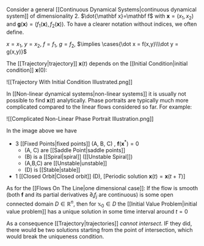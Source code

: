Consider a general [[Continuous Dynamical Systems|continuous dynamical system]] of dimensionality 2. 
$\dot{\mathbf x}=\mathbf f$ 
with $\mathbf x=(x_1,x_2)$ and $\mathbf g(\mathbf x)=(f_1(\mathbf x), f_2(\mathbf x))$. To have a clearer notation without indices, we often define. 

$x=x_1$, $y=x_2$, $f=f_1$, $g=f_2$, $\implies \cases{\dot x = f(x,y)\\\dot y = g(x,y)}$


The [[Trajectory|trajectory]] $\mathbf x(t)$ depends on the [[Initial Condition|initial condition]] $\mathbf x(0)$:

![[Trajectory With Initial Condition Illustrated.png]]

In [[Non-linear dynamical systems|non-linear systems]] it is usually not possible to find $\mathbf x(t)$ analytically. Phase portraits are typically much more complicated compared to the linear flows considered so far.  For example:

![[Complicated Non-Linear Phase Portrait Illustration.png]]

In the image above we have
* 3 [[Fixed Points|fixed points]] (A, B, C) ,  $\mathbf f(\mathbf x^*)=0$
	* (A, C) are [[Saddle Point|saddle points]]
	* (B) is a [[Spiral|spiral]]   ([[Unstable Spiral]]) 
	* (A,B,C) are [[Unstable|unstable]]
	* (D) is [[Stable|stable]]
* 1 [[Closed Orbit|Closed orbit]] (D), $[\text{Periodic solution }\mathbf x(t)=\mathbf x(t+T)]$


As for the [[Flows On The Line|one dimensional case]]: If the flow is smooth (both $\mathbf f$ and its partial derivatives $\partial_i f_j$ are continuous) is some open connected domain $D\in \mathbb R^n$, then for $\mathbb x_0\in D$ the [[Initial Value Problem|initial value problem]] has a unique solution in some time interval around $t=0$

As a consequence [[Trajectory|trajectories]] *cannot intersect*. IF they did, there would be two solutions starting from the point of intersection, which would break the uniqueness condition. 
